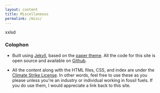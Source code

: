 ```yaml
---
layout: content
title: Miscellaneous
permalink: /misc/
---
```

xxlsd

### Colophon

*   Built using [Jekyll](https://jekyllrb.com/), based on the [paper theme](https://github.com/mkchoi212). All the code for this site is open source and available on [Github](https://github.com/tom-barbereau/tom-barbereau.github.io/tree/master).
    
*   All the content along with the HTML files, CSS, and index are under the [Climate Strike License](https://github.com/climate-strike/license). In other words, feel free to use these as you please unless you're an industry or individual working in fossil fuels. If you do use them, I would appreciate a link back to this site.
